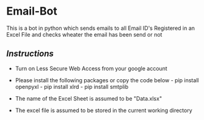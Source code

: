 # Email-Bot

This is a bot in python which sends emails to all Email ID's Registered in an Excel File and checks wheater the email has been send or not


## *Instructions*


- 	Turn on Less Secure Web Access from your google account

- 	Please install the following packages or copy the code below
		- pip install openpyxl
		- pip install xlrd
		- pip install smtplib

-	The name of the Excel Sheet is assumed to be "Data.xlsx"

-	The excel file is assumed to be stored in the current working directory

